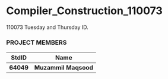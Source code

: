 # Compiler_Construction_110073
110073 Tuesday and Thursday ID.
### PROJECT MEMBERS ###
StdID | Name
------------ | -------------
**64049** | **Muzammil Maqsood** 
